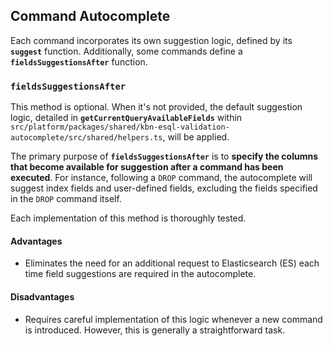 ## Command Autocomplete

Each command incorporates its own suggestion logic, defined by its **`suggest`** function. Additionally, some commands define a **`fieldsSuggestionsAfter`** function.

### `fieldsSuggestionsAfter`

This method is optional. When it's not provided, the default suggestion logic, detailed in **`getCurrentQueryAvailableFields`** within `src/platform/packages/shared/kbn-esql-validation-autocomplete/src/shared/helpers.ts`, will be applied.

The primary purpose of **`fieldsSuggestionsAfter`** is to **specify the columns that become available for suggestion after a command has been executed**. For instance, following a `DROP` command, the autocomplete will suggest index fields and user-defined fields, excluding the fields specified in the `DROP` command itself.

Each implementation of this method is thoroughly tested.

#### Advantages

  * Eliminates the need for an additional request to Elasticsearch (ES) each time field suggestions are required in the autocomplete.

#### Disadvantages

  * Requires careful implementation of this logic whenever a new command is introduced. However, this is generally a straightforward task.